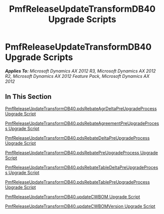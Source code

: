 ﻿---
title: PmfReleaseUpdateTransformDB40 Upgrade Scripts
TOCTitle: PmfReleaseUpdateTransformDB40 Upgrade Scripts
ms:assetid: 5592348f-766b-462f-9d27-21aa8e141413
ms:mtpsurl: https://msdn.microsoft.com/en-us/library/JJ736173(v=AX.60)
ms:contentKeyID: 49708349
ms.date: 05/18/2015
mtps_version: v=AX.60
---

# PmfReleaseUpdateTransformDB40 Upgrade Scripts 


_**Applies To:** Microsoft Dynamics AX 2012 R3, Microsoft Dynamics AX 2012 R2, Microsoft Dynamics AX 2012 Feature Pack, Microsoft Dynamics AX 2012_

## In This Section

[PmfReleaseUpdateTransformDB40.pdsRebateAgrDeltaPreUpgradeProcess Upgrade Script](pmfreleaseupdatetransformdb40-pdsrebateagrdeltapreupgradeprocess-upgrade-script.md)

[PmfReleaseUpdateTransformDB40.pdsRebateAgreementPreUpgradeProcess Upgrade Script](pmfreleaseupdatetransformdb40-pdsrebateagreementpreupgradeprocess-upgrade-script.md)

[PmfReleaseUpdateTransformDB40.pdsRebateDeltaPreUpgradeProcess Upgrade Script](pmfreleaseupdatetransformdb40-pdsrebatedeltapreupgradeprocess-upgrade-script.md)

[PmfReleaseUpdateTransformDB40.pdsRebatePreUpgradeProcess Upgrade Script](pmfreleaseupdatetransformdb40-pdsrebatepreupgradeprocess-upgrade-script.md)

[PmfReleaseUpdateTransformDB40.pdsRebateTableDeltaPreUpgradeProcess Upgrade Script](pmfreleaseupdatetransformdb40-pdsrebatetabledeltapreupgradeprocess-upgrade-script.md)

[PmfReleaseUpdateTransformDB40.pdsRebateTablePreUpgradeProcess Upgrade Script](pmfreleaseupdatetransformdb40-pdsrebatetablepreupgradeprocess-upgrade-script.md)

[PmfReleaseUpdateTransformDB40.updateCWBOM Upgrade Script](pmfreleaseupdatetransformdb40-updatecwbom-upgrade-script.md)

[PmfReleaseUpdateTransformDB40.updateCWBOMVersion Upgrade Script](pmfreleaseupdatetransformdb40-updatecwbomversion-upgrade-script.md)

  


